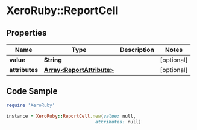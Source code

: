 # XeroRuby::ReportCell

## Properties

Name | Type | Description | Notes
------------ | ------------- | ------------- | -------------
**value** | **String** |  | [optional] 
**attributes** | [**Array&lt;ReportAttribute&gt;**](ReportAttribute.md) |  | [optional] 

## Code Sample

```ruby
require 'XeroRuby'

instance = XeroRuby::ReportCell.new(value: null,
                                 attributes: null)
```


